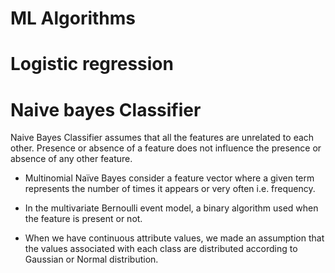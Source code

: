 # ML Algorithms

# Logistic regression

# Naive bayes Classifier
Naive Bayes Classifier assumes that all the features are unrelated to each other. Presence or absence of a feature does not influence the presence or absence of any other feature.


* Multinomial Naïve Bayes consider a feature vector where a given term represents the number of times it appears or very often i.e. frequency. 

* In the multivariate Bernoulli event model,  a binary algorithm used when the feature is present or not. 


* When we have continuous attribute values, we made an assumption that the values associated with each class are distributed according to Gaussian or Normal distribution. 
